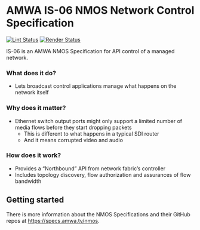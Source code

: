 # AMWA IS-06 NMOS Network Control Specification

[![Lint Status](https://github.com/AMWA-TV/nmos-network-control/workflows/Lint/badge.svg)](https://github.com/AMWA-TV/nmos-network-control/actions?query=workflow%3ALint)
[![Render Status](https://github.com/AMWA-TV/nmos-network-control/workflows/Render/badge.svg)](https://github.com/AMWA-TV/nmos-network-control/actions?query=workflow%3ARender)

[//]: # "INTRO-START"

IS-06 is an AMWA NMOS Specification for API control of a managed network.

### What does it do?

- Lets broadcast control applications manage what happens on the network itself

### Why does it matter?

- Ethernet switch output ports might only support a limited number of media flows before they start dropping packets
  - This is different to what happens in a typical SDI router
  - And it means corrupted video and audio

### How does it work?

- Provides a “Northbound” API from network fabric’s controller
- Includes topology discovery, flow authorization and assurances of flow bandwidth

[//]: # "INTRO-END"

## Getting started

There is more information about the NMOS Specifications and their GitHub repos at <https://specs.amwa.tv/nmos>.
